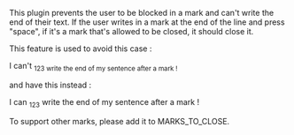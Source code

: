 This plugin prevents the user to be blocked in a mark and can't write the end of their text.
If the user writes in a mark at the end of the line and press "space", if it's a mark that's allowed to be closed, it should close it.

This feature is used to avoid this case :

I can't <sub>123 write the end of my sentence after a mark !</sub>

and have this instead :

I can <sub>123</sub> write the end of my sentence after a mark !

To support other marks, please add it to MARKS_TO_CLOSE.

